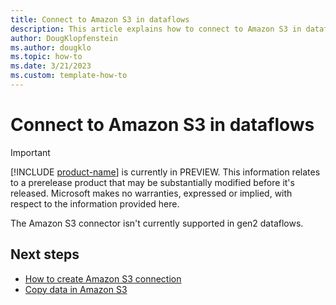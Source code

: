 ```yaml
---
title: Connect to Amazon S3 in dataflows
description: This article explains how to connect to Amazon S3 in dataflows.
author: DougKlopfenstein
ms.author: dougklo
ms.topic: how-to
ms.date: 3/21/2023
ms.custom: template-how-to 
---
```


# Connect to Amazon S3 in dataflows

> [!IMPORTANT]
> [!INCLUDE [product-name](../includes/product-name.md)] is currently in PREVIEW.
> This information relates to a prerelease product that may be substantially modified before it's released. Microsoft makes no warranties, expressed or implied, with respect to the information provided here.

The Amazon S3 connector isn't currently supported in gen2 dataflows.

## Next steps

- [How to create Amazon S3 connection](placeholder.md)
- [Copy data in Amazon S3](placeholder.md)
